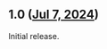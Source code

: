 ## 1.0 ([Jul 7, 2024](https://github.com/ramensoftware/windhawk-mods/blob/5a35e8af0e0dedd36d5dc3b800cba300739a518c/mods/uifile-override.wh.cpp))

Initial release.
